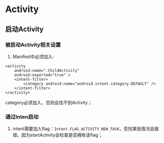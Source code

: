 # Activity

## 启动Activity

### 被启动Activity相关设置

1. Manifest中必须加入:
```
<activity
    android:name=".ChildActivity"
    android:exported="true" >
    <intent-filter>
        <category android:name="android.intent.category.DEFAULT" />
    </intent-filter>
</activity>
```
category必须加入，否则会找不到Activity；

### 通过Inten启动

1. intent需要加入flag：`Intent.FLAG_ACTIVITY_NEW_TASK`，否则某些情况会报错，因为startActivity会检查是否拥有该flag；